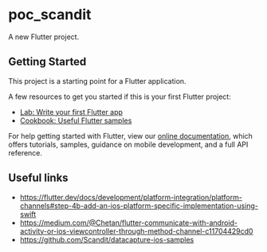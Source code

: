# poc_scandit

A new Flutter project.

## Getting Started

This project is a starting point for a Flutter application.

A few resources to get you started if this is your first Flutter project:

- [Lab: Write your first Flutter app](https://flutter.dev/docs/get-started/codelab)
- [Cookbook: Useful Flutter samples](https://flutter.dev/docs/cookbook)

For help getting started with Flutter, view our
[online documentation](https://flutter.dev/docs), which offers tutorials,
samples, guidance on mobile development, and a full API reference.

## Useful links
- https://flutter.dev/docs/development/platform-integration/platform-channels#step-4b-add-an-ios-platform-specific-implementation-using-swift
- https://medium.com/@Chetan/flutter-communicate-with-android-activity-or-ios-viewcontroller-through-method-channel-c11704429cd0
- https://github.com/Scandit/datacapture-ios-samples
